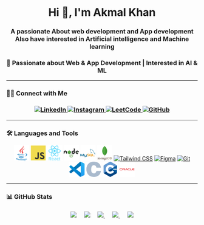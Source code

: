<h1 align="center">Hi 👋, I'm Akmal Khan</h1>
<h3 align="center">A passionate About web development and App development Also have interested in Artificial intelligence and Machine learning</h3>
<h3 align="center">🚀 Passionate about Web & App Development | Interested in AI & ML</h3>

---

### 🧑‍💼 Connect with Me

<h3 align="center">
  <a href="https://www.linkedin.com/in/akmalkhan0/" target="_blank">
    <img src="https://raw.githubusercontent.com/rahuldkjain/github-profile-readme-generator/master/src/images/icons/Social/linked-in-alt.svg" alt="LinkedIn" height="30" width="40"/>
  </a>
  <a href="https://www.instagram.com/akmalkhann0/" target="_blank">
    <img src="https://cdn-icons-png.flaticon.com/512/2111/2111463.png" alt="Instagram" height="35" width="35"/>
  </a>
  <a href="https://www.leetcode.com/u/akmalkhan0/" target="_blank">
    <img src="https://cdn.iconscout.com/icon/free/png-256/free-leetcode-logo-icon-download-in-svg-png-gif-file-formats--technology-social-media-vol-4-pack-logos-icons-2944960.png?f=webp" alt="LeetCode" height="30" width="40"/>
  </a>
  <a href="https://github.com/Akmalkhan0/" target="_blank">
    <img src="https://cdn-icons-png.flaticon.com/512/2111/2111425.png" alt="GitHub" height="35" width="35"/>
  </a>
</h3>

---

### 🛠️ Languages and Tools

<p align="center">
  <a href="https://www.java.com" target="_blank"><img src="https://raw.githubusercontent.com/devicons/devicon/master/icons/java/java-original.svg" alt="Java" width="40" height="40"/></a>
  <a href="https://developer.mozilla.org/en-US/docs/Web/JavaScript" target="_blank"><img src="https://raw.githubusercontent.com/devicons/devicon/master/icons/javascript/javascript-original.svg" alt="JavaScript" width="40" height="40"/></a>
  <a href="https://reactjs.org/" target="_blank"><img src="https://raw.githubusercontent.com/devicons/devicon/master/icons/react/react-original-wordmark.svg" alt="React" width="40" height="40"/></a>
  <a href="https://nodejs.org" target="_blank"><img src="https://raw.githubusercontent.com/devicons/devicon/master/icons/nodejs/nodejs-original-wordmark.svg" alt="Node.js" width="40" height="40"/></a>
  <a href="https://www.mysql.com/" target="_blank"><img src="https://raw.githubusercontent.com/devicons/devicon/master/icons/mysql/mysql-original-wordmark.svg" alt="MySQL" width="40" height="40"/></a>
  <a href="https://www.mongodb.com/" target="_blank"><img src="https://raw.githubusercontent.com/devicons/devicon/master/icons/mongodb/mongodb-original-wordmark.svg" alt="MongoDB" width="40" height="40"/></a>
  <a href="https://tailwindcss.com/" target="_blank"><img src="https://www.vectorlogo.zone/logos/tailwindcss/tailwindcss-icon.svg" alt="Tailwind CSS" width="40" height="40"/></a>
  <a href="https://www.figma.com/" target="_blank"><img src="https://www.vectorlogo.zone/logos/figma/figma-icon.svg" alt="Figma" width="40" height="40"/></a>
  <a href="https://git-scm.com/" target="_blank"><img src="https://www.vectorlogo.zone/logos/git-scm/git-scm-icon.svg" alt="Git" width="40" height="40"/></a>
  <a href="https://code.visualstudio.com/" target="_blank"><img src="https://raw.githubusercontent.com/devicons/devicon/master/icons/vscode/vscode-original.svg" alt="VS Code" width="40" height="40"/></a>
  <a href="https://en.wikipedia.org/wiki/C_(programming_language)" target="_blank"><img src="https://raw.githubusercontent.com/devicons/devicon/master/icons/c/c-original.svg" alt="C" width="40" height="40"/></a>
  <a href="https://isocpp.org/" target="_blank"><img src="https://raw.githubusercontent.com/devicons/devicon/master/icons/cplusplus/cplusplus-original.svg" alt="C++" width="40" height="40"/></a>
  <a href="https://www.oracle.com/database/" target="_blank"><img src="https://raw.githubusercontent.com/devicons/devicon/master/icons/oracle/oracle-original.svg" alt="Oracle DB" width="40" height="40"/></a>
</p>

---

### 📊 GitHub Stats

 <h3 align="center">
  <img src="https://github-readme-stats.vercel.app/api?username=akmalkhan0&theme=shadow_red&show_icons=true">&nbsp;&nbsp;&nbsp;&nbsp;
  <img src="https://github-readme-streak-stats.herokuapp.com/?user=Akmalkhan0&theme=shadow_red&hide_border=false">&nbsp;&nbsp;&nbsp;&nbsp;
  <a href="https://github.com/Akmalkhan0/Data-Structure" target="_blank">
    <img src="https://github-readme-stats.vercel.app/api/pin/?username=Akmalkhan0&repo=Data-Structure&theme=shadow_red" />
  </a>&nbsp;&nbsp;&nbsp;&nbsp;
  <a href="https://github.com/Akmalkhan0/weather-app" target="_blank">
    <img src="https://github-readme-stats.vercel.app/api/pin/?username=Akmalkhan0&repo=weather-app&theme=shadow_red" />
  </a>&nbsp;&nbsp;&nbsp;&nbsp;
  <img src="https://github-readme-stats.vercel.app/api/top-langs/?username=Akmalkhan0&theme=shadow_red&hide_border=false&layout=compact">
</h3>
